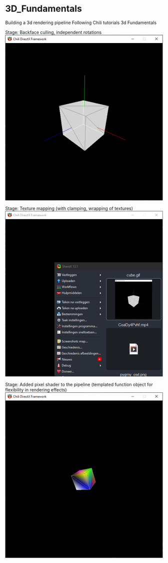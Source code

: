 # 3D_Fundamentals

Building a 3d rendering pipeline
Following Chili tutorials 3d Fundamentals

Stage: Backface culling, independent rotations
![cube demo](cube.gif)

Stage: Texture mapping (with clamping, wrapping of textures)
![pyramid demo](pyramid_wood.gif)

Stage: Added pixel shader to the pipeline (templated function object for flexibility in rendering effects)
![pyramid demo](VertexColorEffect.gif)
